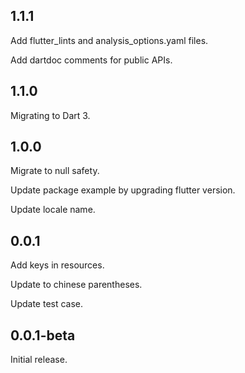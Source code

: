 ## 1.1.1
Add flutter_lints and analysis_options.yaml files.

Add dartdoc comments for public APIs.

## 1.1.0
Migrating to Dart 3.

## 1.0.0
Migrate to null safety.

Update package example by upgrading flutter version.

Update locale name.

## 0.0.1

Add keys in resources.

Update to chinese parentheses.

Update test case.

## 0.0.1-beta

Initial release.
